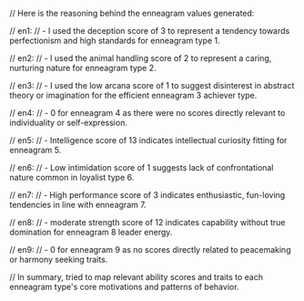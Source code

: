 // Here is the reasoning behind the enneagram values generated:

// en1:
// - I used the deception score of 3 to represent a tendency towards perfectionism and high standards for enneagram type 1.

// en2:
// - I used the animal handling score of 2 to represent a caring, nurturing nature for enneagram type 2.

// en3:
// - I used the low arcana score of 1 to suggest disinterest in abstract theory or imagination for the efficient enneagram 3 achiever type.

// en4:
// - 0 for enneagram 4 as there were no scores directly relevant to individuality or self-expression.

// en5:
// - Intelligence score of 13 indicates intellectual curiosity fitting for enneagram 5.

// en6:
// - Low intimidation score of 1 suggests lack of confrontational nature common in loyalist type 6.

// en7:
// - High performance score of 3 indicates enthusiastic, fun-loving tendencies in line with enneagram 7.

// en8:
// - moderate strength score of 12 indicates capability without true domination for enneagram 8 leader energy.

// en9:
// - 0 for enneagram 9 as no scores directly related to peacemaking or harmony seeking traits.

// In summary, tried to map relevant ability scores and traits to each enneagram type's core motivations and patterns of behavior.
